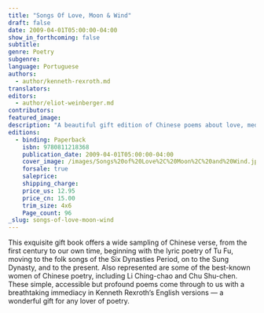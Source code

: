 ```yaml
---
title: "Songs Of Love, Moon & Wind"
draft: false
date: 2009-04-01T05:00:00-04:00
show_in_forthcoming: false
subtitle:
genre: Poetry
subgenre:
language: Portuguese
authors:
  - author/kenneth-rexroth.md
translators:
editors:
  - author/eliot-weinberger.md
contributors:
featured_image:
description: "A beautiful gift edition of Chinese poems about love, meditation, and reveries in the midst of nature, in Kenneth Rexroth's classic translations. "
editions:
  - binding: Paperback
    isbn: 9780811218368
    publication_date: 2009-04-01T05:00:00-04:00
    cover_image: /images/Songs%20of%20Love%2C%20Moon%2C%20and%20Wind.jpg
    forsale: true
    saleprice:
    shipping_charge:
    price_us: 12.95
    price_cn: 15.00
    trim_size: 4x6
    Page_count: 96
_slug: songs-of-love-moon-wind
---
```


This exquisite gift book offers a wide sampling of Chinese verse, from the first century to our own time, beginning with the lyric poetry of Tu Fu, moving to the folk songs of the Six Dynasties Period, on to the Sung Dynasty, and to the present. Also represented are some of the best-known women of Chinese poetry, including Li Ching-chao and Chu Shu-chen. These simple, accessible but profound poems come through to us with a breathtaking immediacy in Kenneth Rexroth’s English versions — a wonderful gift for any lover of poetry.

